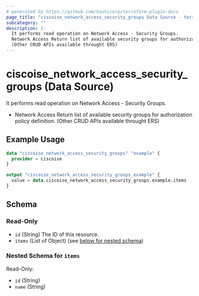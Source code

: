 ```yaml
---
# generated by https://github.com/hashicorp/terraform-plugin-docs
page_title: "ciscoise_network_access_security_groups Data Source - terraform-provider-ciscoise"
subcategory: ""
description: |-
  It performs read operation on Network Access - Security Groups.
  Network Access Return list of available security groups for authorization policy definition.
  (Other CRUD APIs available throught ERS)
---
```


# ciscoise_network_access_security_groups (Data Source)

It performs read operation on Network Access - Security Groups.

- Network Access Return list of available security groups for authorization policy definition.
 (Other CRUD APIs available throught ERS)

## Example Usage

```terraform
data "ciscoise_network_access_security_groups" "example" {
  provider = ciscoise
}

output "ciscoise_network_access_security_groups_example" {
  value = data.ciscoise_network_access_security_groups.example.items
}
```

<!-- schema generated by tfplugindocs -->
## Schema

### Read-Only

- `id` (String) The ID of this resource.
- `items` (List of Object) (see [below for nested schema](#nestedatt--items))

<a id="nestedatt--items"></a>
### Nested Schema for `items`

Read-Only:

- `id` (String)
- `name` (String)


